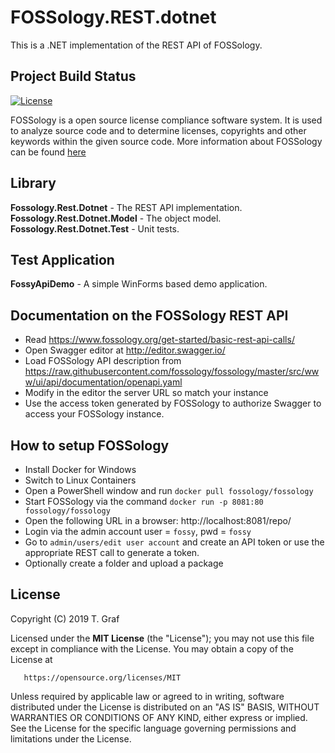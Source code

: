 # FOSSology.REST.dotnet

This is a .NET implementation of the REST API of FOSSology.

## Project Build Status ##
[![License](https://img.shields.io/badge/license-MIT-blue.svg)](https://opensource.org/licenses/MIT)


FOSSology is a open source license compliance software system.
It is used to analyze source code and to determine licenses,
copyrights and other keywords within the given source code.
More information about FOSSology can be found [here](https://www.fossology.org/.)

## Library ##
**Fossology.Rest.Dotnet** - The REST API implementation.
**Fossology.Rest.Dotnet.Model** - The object model.
**Fossology.Rest.Dotnet.Test** - Unit tests.

## Test Application ##

**FossyApiDemo** - A simple WinForms based demo application.

## Documentation on the FOSSology REST API

* Read https://www.fossology.org/get-started/basic-rest-api-calls/
* Open Swagger editor at http://editor.swagger.io/
* Load FOSSology API description from 
  https://raw.githubusercontent.com/fossology/fossology/master/src/www/ui/api/documentation/openapi.yaml
* Modify in the editor the server URL so match your instance
* Use the access token generated by FOSSology to authorize
  Swagger to access your FOSSology instance.

## How to setup FOSSology

* Install Docker for Windows
* Switch to Linux Containers
* Open a PowerShell window and run 
  ```docker pull fossology/fossology```
* Start FOSSology via the command
  ```docker run -p 8081:80 fossology/fossology```
* Open the following URL in a browser: 
  http://localhost:8081/repo/
* Login via the admin account
  user = ```fossy```, pwd = ```fossy```
* Go to ```admin/users/edit user account``` and create an API token or
  use the appropriate REST call to generate a token.
* Optionally create a folder and upload a package 

## License

Copyright (C) 2019 T. Graf

Licensed under the **MIT License** (the "License");
you may not use this file except in compliance with the License.
You may obtain a copy of the License at

       https://opensource.org/licenses/MIT

Unless required by applicable law or agreed to in writing, software distributed under the License is distributed on an "AS IS" BASIS, WITHOUT WARRANTIES OR CONDITIONS OF ANY KIND, either express or implied.
See the License for the specific language governing permissions and limitations under the License.
